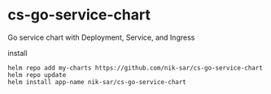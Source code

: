 # cs-go-service-chart
Go service chart with Deployment, Service, and Ingress 

install
```
helm repo add my-charts https://github.com/nik-sar/cs-go-service-chart
helm repo update
helm install app-name nik-sar/cs-go-service-chart
```